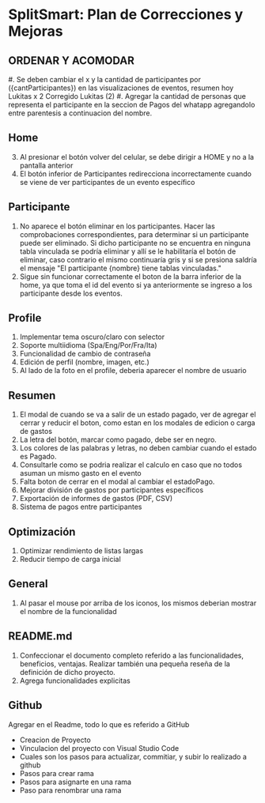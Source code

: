 # SplitSmart: Plan de Correcciones y Mejoras

## ORDENAR Y ACOMODAR
<!-- Aca se colocan todas las observaciones que hasta el momento no se han clasificado ni categorizado. -->
#. Se deben cambiar el x y la cantidad de participantes por ({cantParticipantes}) en las visualizaciones de eventos, resumen
    hoy 
        Lukitas x 2
    Corregido
        Lukitas (2)
#. Agregar la cantidad de personas que representa el participante en la seccion de Pagos del whatapp agregandolo entre parentesis a continuacion del nombre.


## Home

<!-- 1. Se deben desabilitar los iconos de gastos y participantes cuando un evento se encuentra con estadoEvento = false -->
<!-- 2. No está mostrando los gastos totales ni gastos c/u -->
3. Al presionar el botón volver del celular, se debe dirigir a HOME y no a la pantalla anterior
4. El botón inferior de Participantes redirecciona incorrectamente cuando se viene de ver participantes de un evento específico

## Participante

1. No aparece el botón eliminar en los participantes. Hacer las comprobaciones correspondientes, para determinar si un participante puede ser eliminado. Si dicho participante no se encuentra en ninguna tabla vinculada se podría eliminar y allí se le habilitaría el botón de eliminar, caso contrario el mismo continuaría gris y si se presiona saldría el mensaje "El participante {nombre} tiene tablas vinculadas."
2. Sigue sin funcionar correctamente el boton de la barra inferior de la home, ya que toma el id del evento si ya anteriormente se ingreso a los participante desde los eventos.

## Profile
1. Implementar tema oscuro/claro con selector
2. Soporte multiidioma (Spa/Eng/Por/Fra/Ita)
3. Funcionalidad de cambio de contraseña
4. Edición de perfil (nombre, imagen, etc.)
5. Al lado de la foto en el profile, deberia aparecer el nombre de usuario

## Resumen

1. El modal de cuando se va a salir de un estado pagado, ver de agregar el cerrar y reducir el boton, como estan en los modales de edicion o carga de gastos
2. La letra del botón, marcar como pagado, debe ser en negro.
3. Los colores de las palabras y letras, no deben cambiar cuando el estado es Pagado.
4. Consultarle como se podria realizar el calculo en caso que no todos asuman un mismo gasto en el evento
5. Falta boton de cerrar en el modal al cambiar el estadoPago.
6. Mejorar división de gastos por participantes específicos
7. Exportación de informes de gastos (PDF, CSV)
8. Sistema de pagos entre participantes

## Optimización

1. Optimizar rendimiento de listas largas
2. Reducir tiempo de carga inicial

## General

1. Al pasar el mouse por arriba de los iconos, los mismos deberian mostrar el nombre de la funcionalidad

## README.md

1. Confeccionar el documento completo referido a las funcionalidades, beneficios, ventajas. Realizar también una pequeña reseña de la definición de dicho proyecto.
2. Agrega funcionalidades explicitas

## Github

Agregar en el Readme, todo lo que es referido a GitHub
- Creacion de Proyecto
- Vinculacion del proyecto con Visual Studio Code
- Cuales son los pasos para actualizar, commitiar, y subir lo realizado a github
- Pasos para crear rama
- Pasos para asignarte en una rama
- Paso para renombrar una rama



